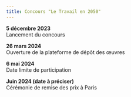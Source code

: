 ```yaml
---
title: Concours "Le Travail en 2050"
---
```

**5 décembre 2023**\
Lancement du concours  

**26 mars 2024**\
Ouverture de la plateforme de dépôt des œuvres

**6 mai 2024**\
Date limite de participation

**Juin 2024 (date à préciser)**\
Cérémonie de remise des prix à Paris
